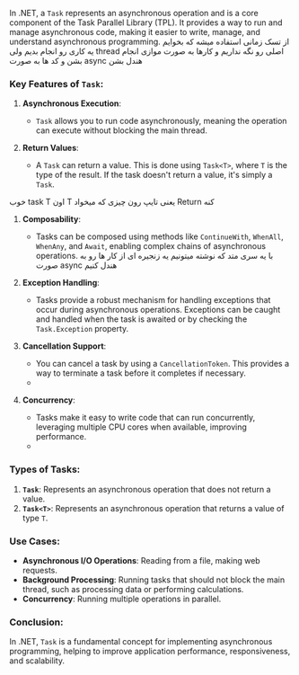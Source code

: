 In .NET, a `Task` represents an asynchronous operation and is a core component of the Task Parallel Library (TPL). It provides a way to run and manage asynchronous code, making it easier to write, manage, and understand asynchronous programming.
 از تسک زمانی استفاده میشه که بخوایم یه کاری رو انجام بدیم ولی thread اصلی رو نگه نداریم و کارها به صورت موازی انجام بشن و کد ها به صورت async هندل بشن 
### Key Features of `Task`:

1. **Asynchronous Execution**:
    
    - `Task` allows you to run code asynchronously, meaning the operation can execute without blocking the main thread.
2. **Return Values**:
    
    - A `Task` can return a value. This is done using `Task<T>`, where `T` is the type of the result. If the task doesn't return a value, it's simply a `Task`.

خوب task T اون T یعنی تایپ رون چیزی که میخواد Return کنه 
1. **Composability**:
    
    - Tasks can be composed using methods like `ContinueWith`, `WhenAll`, `WhenAny`, and `Await`, enabling complex chains of asynchronous operations.
با یه سری متد که نوشته میتونیم یه زنجیره ای از کار ها رو به صورت async هندل کنیم 

1. **Exception Handling**:
    
    - Tasks provide a robust mechanism for handling exceptions that occur during asynchronous operations. Exceptions can be caught and handled when the task is awaited or by checking the `Task.Exception` property.


1. **Cancellation Support**:
    
    - You can cancel a task by using a `CancellationToken`. This provides a way to terminate a task before it completes if necessary.
    - 
1. **Concurrency**:
    
    - Tasks make it easy to write code that can run concurrently, leveraging multiple CPU cores when available, improving performance.
    - 
### Types of Tasks:

1. **`Task`**: Represents an asynchronous operation that does not return a value.
2. **`Task<T>`**: Represents an asynchronous operation that returns a value of type `T`.

### Use Cases:

- **Asynchronous I/O Operations**: Reading from a file, making web requests.
- **Background Processing**: Running tasks that should not block the main thread, such as processing data or performing calculations.
- **Concurrency**: Running multiple operations in parallel.

### Conclusion:

In .NET, `Task` is a fundamental concept for implementing asynchronous programming, helping to improve application performance, responsiveness, and scalability.